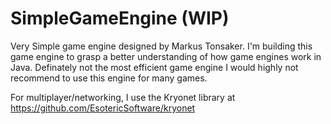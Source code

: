 SimpleGameEngine (WIP)
===========
Very Simple game engine designed by Markus Tonsaker.  I'm building this game engine to grasp a better understanding of how game engines work in Java.  Definately not the most efficient game engine I would highly not recommend to use this engine for many games.

For multiplayer/networking, I use the Kryonet library at https://github.com/EsotericSoftware/kryonet
